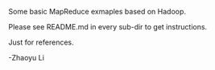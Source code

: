 Some basic MapReduce exmaples based on Hadoop.

Please see README.md in every sub-dir to get instructions.

Just for references. 

-Zhaoyu Li
